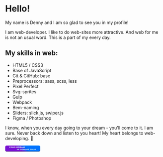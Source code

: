 
<div class="main-info profile">
  <h1 class="profile__title">Hello!</h1>

  <p class="profile__text-greed">
    My name is Denny and I am so glad to see you in my profile!
  </p>

  <p class="profile__text-about">
    I am web-developer. I like to do web-sites more attractive. And web for me is not an usual word. This is a part of my every day.
  </p>

  <h2 class="profile__skills-title">
    My skills in web:
  </h2>
    <ul class="profile__list-skills">
      <li class="profile__list-item">
      HTML5 / CSS3</li>
      <li class="profile__list-item">
      Base of JavaScript</li>
      <li class="profile__list-item">
      Git & GitHub: base</li>
      <li class="profile__list-item">
        Preprocessors: sass, scss, less
      </li>
      <li class="profile__list-item">
        Pixel Perfect
      </li>
      <li class="profile__list-item">
        Svg-sprites
      </li>
      <li class="profile__list-item">
        Gulp
      </li>
      <li class="profile__list-item">
        Webpack
      </li>
      <li class="profile__list-item">
        Bem-naming
      </li>
      <li class="profile__list-item">
        Sliders: slick.js, swiper.js
      </li>
      <li class="profile__list-item">
        Figma / Photoshop
      </li>
    </ul>
    <p class="profile__text-end">
      I know, when you every day going to your dream - you'll come to it. I am sure. Never back down and listen to you heart! My heart belongs to web-developing. 💖
    </p>
    <img class="profile__img" src="./img/your-dream-is-coming-true.png" alt="your dream is coming true">
</div>
